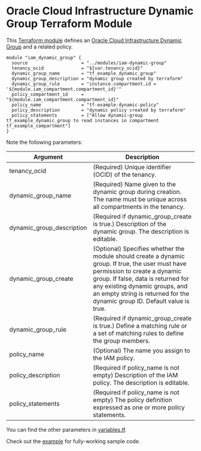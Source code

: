 # Oracle Cloud Infrastructure Dynamic Group Terraform Module

This [Terraform module](https://www.terraform.io/docs/modules/index.html) defines an [Oracle Cloud Infrastructure Dynamic Group](https://docs.cloud.oracle.com/iaas/Content/Identity/Tasks/managingdynamicgroups.htm) and a related policy.

```hcl
module "iam_dynamic_group" {
  source                    = "../modules/iam-dynamic-group"
  tenancy_ocid              = "${var.tenancy_ocid}"
  dynamic_group_name        = "tf_example_dynamic_group"
  dynamic_group_description = "dynamic group created by terraform"
  dynamic_group_rule        = "instance.compartment.id = '${module.iam_compartment.compartment_id}'"
  policy_compartment_id     = "${module.iam_compartment.compartment_id}"
  policy_name               = "tf-example-dynamic-policy"
  policy_description        = "dynamic policy created by terraform"
  policy_statements         = ["Allow dynamic-group tf_example_dynamic_group to read instances in compartment tf_example_compartment"]
}
```

Note the following parameters:

Argument | Description
--- | ---
tenancy_ocid | (Required) Unique identifier (OCID) of the tenancy.
dynamic_group_name | (Required) Name given to the dynamic group during creation. The name must be unique across all compartments in the tenancy.
dynamic_group_description | (Required if dynamic_group_create is true.) Description of the dynamic group. The description is editable.
dynamic_group_create | (Optional) Specifies whether the module should create a dynamic group. If true, the user must have permission to create a dynamic group. If false, data is returned for any existing dynamic groups, and an empty string is returned for the dynamic group ID. Default value is true.
dynamic_group_rule | (Required if dynamic_group_create is true.) Define a matching rule or a set of matching rules to define the group members.
policy_name | (Optional)  The name you assign to the IAM policy. 
policy_description | (Required if policy_name is not empty) Description of the IAM policy. The description is editable. 
policy_statements | (Required if policy_name is not empty)  The policy definition expressed as one or more policy statements. 

You can find the other parameters in [variables.tf](https://github.com/oracle-terraform-modules/terraform-oci-iam/blob/master/modules/iam-dynamic-group/variables.tf).

Check out the [example](https://github.com/oracle-terraform-modules/terraform-oci-iam/tree/master/example) for fully-working sample code.

